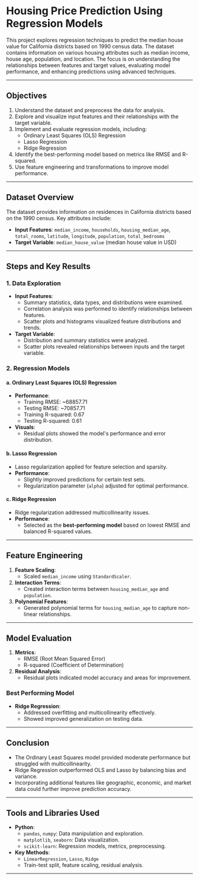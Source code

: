 # Housing Price Prediction Using Regression Models

This project explores regression techniques to predict the median house value for California districts based on 1990 census data. The dataset contains information on various housing attributes such as median income, house age, population, and location. The focus is on understanding the relationships between features and target values, evaluating model performance, and enhancing predictions using advanced techniques.

---

## Objectives

1. Understand the dataset and preprocess the data for analysis.
2. Explore and visualize input features and their relationships with the target variable.
3. Implement and evaluate regression models, including:
   - Ordinary Least Squares (OLS) Regression
   - Lasso Regression
   - Ridge Regression
4. Identify the best-performing model based on metrics like RMSE and R-squared.
5. Use feature engineering and transformations to improve model performance.

---

## Dataset Overview

The dataset provides information on residences in California districts based on the 1990 census. Key attributes include:
- **Input Features**: `median_income`, `households`, `housing_median_age`, `total_rooms`, `latitude`, `longitude`, `population`, `total_bedrooms`
- **Target Variable**: `median_house_value` (median house value in USD)

---

## Steps and Key Results

### 1. Data Exploration
- **Input Features**:
  - Summary statistics, data types, and distributions were examined.
  - Correlation analysis was performed to identify relationships between features.
  - Scatter plots and histograms visualized feature distributions and trends.
- **Target Variable**:
  - Distribution and summary statistics were analyzed.
  - Scatter plots revealed relationships between inputs and the target variable.

### 2. Regression Models
#### a. Ordinary Least Squares (OLS) Regression
- **Performance**:
  - Training RMSE: ~68857.71
  - Testing RMSE: ~70857.71
  - Training R-squared: 0.67
  - Testing R-squared: 0.61
- **Visuals**:
  - Residual plots showed the model's performance and error distribution.

#### b. Lasso Regression
- Lasso regularization applied for feature selection and sparsity.
- **Performance**:
  - Slightly improved predictions for certain test sets.
  - Regularization parameter (`alpha`) adjusted for optimal performance.

#### c. Ridge Regression
- Ridge regularization addressed multicollinearity issues.
- **Performance**:
  - Selected as the **best-performing model** based on lowest RMSE and balanced R-squared values.

---

## Feature Engineering
1. **Feature Scaling**:
   - Scaled `median_income` using `StandardScaler`.
2. **Interaction Terms**:
   - Created interaction terms between `housing_median_age` and `population`.
3. **Polynomial Features**:
   - Generated polynomial terms for `housing_median_age` to capture non-linear relationships.

---

## Model Evaluation

1. **Metrics**:
   - RMSE (Root Mean Squared Error)
   - R-squared (Coefficient of Determination)
2. **Residual Analysis**:
   - Residual plots indicated model accuracy and areas for improvement.

### Best Performing Model
- **Ridge Regression**:
  - Addressed overfitting and multicollinearity effectively.
  - Showed improved generalization on testing data.

---

## Conclusion

- The Ordinary Least Squares model provided moderate performance but struggled with multicollinearity.
- Ridge Regression outperformed OLS and Lasso by balancing bias and variance.
- Incorporating additional features like geographic, economic, and market data could further improve prediction accuracy.

---

## Tools and Libraries Used
- **Python**:
  - `pandas`, `numpy`: Data manipulation and exploration.
  - `matplotlib`, `seaborn`: Data visualization.
  - `scikit-learn`: Regression models, metrics, preprocessing.
- **Key Methods**:
  - `LinearRegression`, `Lasso`, `Ridge`
  - Train-test split, feature scaling, residual analysis.

---

